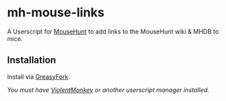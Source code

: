 # mh-mouse-links

A Userscript for [MouseHunt](https://mousehuntgame.com) to add links to the MouseHunt wiki &amp; MHDB to mice.

## Installation

Install via [GreasyFork](https://greasyfork.org/en/scripts/449332-mousehunt-mouse-links).

*You must have [ViolentMonkey](https://violentmonkey.github.io/) or another userscript manager installed.*
